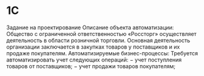 # 1C

Задание на проектирование
Описание объекта автоматизации:
Общество с ограниченной ответственностью «Россторг» осуществляет
деятельность в области розничной торговли.
Основная деятельность организации заключается в закупках товаров у
поставщиков и их продаже покупателям.
Автоматизируемые бизнес-процессы:
Требуется автоматизировать учет следующих операций:
− учет поступления товаров от поставщиков;
− учет продажи товаров покупателям;
